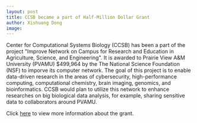 ```yaml
---
layout: post
title: CCSB became a part of Half-Million Dollar Grant
author: Xishuang Dong
image: 
---
```


Center for Computational Systems Biology (CCSB) has been a part of the project "Improve Network on Campus for Research and Education in Agriculture, Science, and Engineering". It is awarded to Prairie View A&M University (PVAMU) $499,964 by the The National Science Foundation (NSF) to imporve its computer network. The goal of this project is to enable data-driven research in the areas of cybersecurity, high-performance computing, computational chemistry, brain imaging, genomics, and bioinformatics. CCSB would plan to utilize this network to enhance researches on big biological data analysis, for example, sharing sensitive data to collaborators around PVAMU.

Click [here](https://www.nsf.gov/awardsearch/showAward?AWD_ID=1827243&HistoricalAwards=false) to view more information about the grant.
